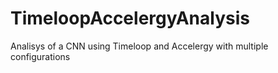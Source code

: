 # TimeloopAccelergyAnalysis
Analisys of a CNN using Timeloop and Accelergy with multiple configurations
